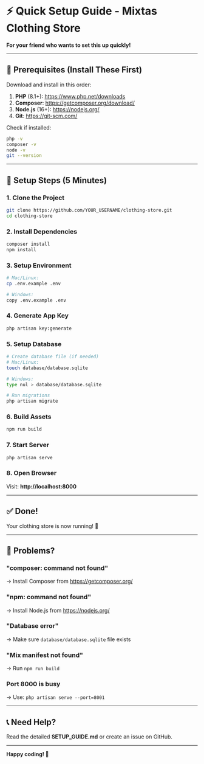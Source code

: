 # ⚡ Quick Setup Guide - Mixtas Clothing Store

**For your friend who wants to set this up quickly!**

---

## 🎯 Prerequisites (Install These First)

Download and install in this order:

1. **PHP** (8.1+): https://www.php.net/downloads
2. **Composer**: https://getcomposer.org/download/
3. **Node.js** (16+): https://nodejs.org/
4. **Git**: https://git-scm.com/

Check if installed:
```bash
php -v
composer -v
node -v
git --version
```

---

## 🚀 Setup Steps (5 Minutes)

### 1. Clone the Project
```bash
git clone https://github.com/YOUR_USERNAME/clothing-store.git
cd clothing-store
```

### 2. Install Dependencies
```bash
composer install
npm install
```

### 3. Setup Environment
```bash
# Mac/Linux:
cp .env.example .env

# Windows:
copy .env.example .env
```

### 4. Generate App Key
```bash
php artisan key:generate
```

### 5. Setup Database
```bash
# Create database file (if needed)
# Mac/Linux:
touch database/database.sqlite

# Windows:
type nul > database/database.sqlite

# Run migrations
php artisan migrate
```

### 6. Build Assets
```bash
npm run build
```

### 7. Start Server
```bash
php artisan serve
```

### 8. Open Browser
Visit: **http://localhost:8000**

---

## ✅ Done!

Your clothing store is now running! 🎉

---

## 🐛 Problems?

### "composer: command not found"
→ Install Composer from https://getcomposer.org/

### "npm: command not found"
→ Install Node.js from https://nodejs.org/

### "Database error"
→ Make sure `database/database.sqlite` file exists

### "Mix manifest not found"
→ Run `npm run build`

### Port 8000 is busy
→ Use: `php artisan serve --port=8001`

---

## 📞 Need Help?

Read the detailed **SETUP_GUIDE.md** or create an issue on GitHub.

---

**Happy coding! 🚀**

